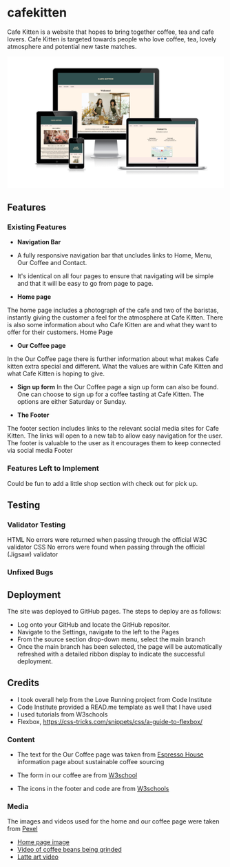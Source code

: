# cafekitten

Cafe Kitten is a website that hopes to bring together coffee, tea and cafe lovers. Cafe Kitten is targeted towards people who love coffee, tea, lovely atmosphere and potential new taste matches.

![Image showing how the website looks on different devices](docs/images/am-i-responsive.png)

## Features

### Existing Features
- __Navigation Bar__
- A fully responsive navigation bar that uncludes links to Home, Menu, Our Coffee and Contact. 
- It's identical on all four pages to ensure that navigating will be simple and that it will be easy to go from page to page.

- __Home page__ 

The home page includes a photograph of the cafe and two of the baristas, instantly giving the customer a feel for the atmosphere at Cafe Kitten. 
There is also some information about who Cafe Kitten are and what they want to offer for their customers. 
Home Page

- __Our Coffee page__ 

In the Our Coffee page there is further information about what makes Cafe kitten extra special and different. What the values are within Cafe Kitten and what Cafe Kitten is hoping to give.

- __Sign up form__
In the Our Coffee page a sign up form can also be found. One can choose to sign up for a coffee tasting at Cafe Kitten. The options are either Saturday or Sunday. 

- __The Footer__

The footer section includes links to the relevant social media sites for Cafe Kitten. The links will open to a new tab to allow easy navigation for the user.
The footer is valuable to the user as it encourages them to keep connected via social media
Footer

### Features Left to Implement
Could be fun to add a little shop section with check out for pick up. 

## Testing

###  Validator Testing
HTML
No errors were returned when passing through the official W3C validator
CSS
No errors were found when passing through the official (Jigsaw) validator

### Unfixed Bugs

## Deployment

The site was deployed to GitHub pages. The steps to deploy are as follows:

- Log onto your GitHub and locate the GitHub repositor.
- Navigate to the Settings, navigate to the left to the Pages 
- From the source section drop-down menu, select the main branch
- Once the main branch has been selected, the page will be automatically refreshed with a detailed ribbon display to indicate the successful deployment.

## Credits
- I took overall help from the Love Running project from Code Institute 
- Code Institute provided a READ.me template as well that I have used 
- I used tutorials from W3schools
- Flexbox, https://css-tricks.com/snippets/css/a-guide-to-flexbox/

### Content
- The text for the Our Coffee page was taken from [Espresso House](https://tomorrowfriendly.com/planet/coffee/) information page about sustainable coffee sourcing

- The form in our coffee are from [W3school](https://www.w3schools.com/howto/howto_css_contact_form.asp) 

- The icons in the footer and code are from [W3schools](https://www.w3schools.com/howto/tryit.asp?filename=tryhow_css_social_media_buttons) 

### Media 
The images and videos used for the home and our coffee page were taken from [Pexel](www.pexel.com)
- [Home page image](https://www.pexels.com/photo/positive-women-working-in-cafeteria-in-daytime-6231611/)
- [Video of coffee beans being grinded](https://www.pexels.com/video/ground-coffee-from-a-coffee-bean-grinder-machine-2849942/)
- [Latte art video](https://www.pexels.com/video/a-person-making-a-latte-art-4932604/)
